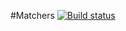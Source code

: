 #Matchers
[![Build status](https://ci.appveyor.com/api/projects/status/wt6891tpqp7h07gl?svg=true)](https://ci.appveyor.com/project/it-Lilya/ajs-new)